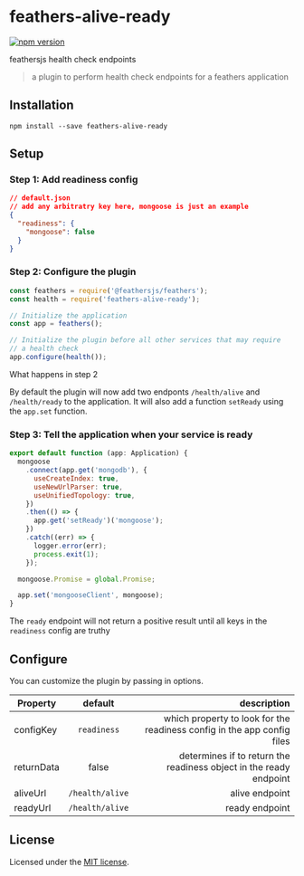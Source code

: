 # feathers-alive-ready

[![npm version](https://badge.fury.io/js/feathers-alive-ready.svg)](https://badge.fury.io/js/feathers-alive-ready)

feathersjs health check endpoints

> a plugin to perform health check endpoints for a feathers application

## Installation

```
npm install --save feathers-alive-ready
```

## Setup

### Step 1: Add readiness config

```json
// default.json
// add any arbitratry key here, mongoose is just an example
{
  "readiness": {
    "mongoose": false
  }
}
```

### Step 2: Configure the plugin

```js
const feathers = require('@feathersjs/feathers');
const health = require('feathers-alive-ready');

// Initialize the application
const app = feathers();

// Initialize the plugin before all other services that may require
// a health check
app.configure(health());
```

What happens in step 2

By default the plugin will now add two endponts `/health/alive` and `/health/ready` to the application.
It will also add a function `setReady` using the `app.set` function.

### Step 3: Tell the application when your service is ready

```js
export default function (app: Application) {
  mongoose
    .connect(app.get('mongodb'), {
      useCreateIndex: true,
      useNewUrlParser: true,
      useUnifiedTopology: true,
    })
    .then(() => {
      app.get('setReady')('mongoose');
    })
    .catch((err) => {
      logger.error(err);
      process.exit(1);
    });

  mongoose.Promise = global.Promise;

  app.set('mongooseClient', mongoose);
}
```

The `ready` endpoint will not return a positive result until all keys in the `readiness` config are truthy

## Configure

You can customize the plugin by passing in options.

| Property   |     default     |                                                             description |
| ---------- | :-------------: | ----------------------------------------------------------------------: |
| configKey  |   `readiness`   | which property to look for the readiness config in the app config files |
| returnData |      false      |      determines if to return the readiness object in the ready endpoint |
| aliveUrl   | `/health/alive` |                                                          alive endpoint |
| readyUrl   | `/health/alive` |                                                          ready endpoint |

## License

Licensed under the [MIT license](LICENSE).

